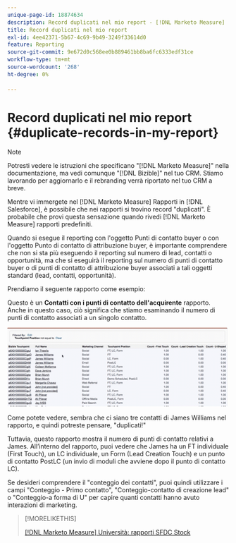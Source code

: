 ```yaml
---
unique-page-id: 18874634
description: Record duplicati nel mio report - [!DNL Marketo Measure]
title: Record duplicati nel mio report
exl-id: 4ee42371-5b67-4c69-9b49-3249f33614d0
feature: Reporting
source-git-commit: 9e672d0c568ee0b889461bb8ba6fc6333edf31ce
workflow-type: tm+mt
source-wordcount: '268'
ht-degree: 0%

---
```


# Record duplicati nel mio report {#duplicate-records-in-my-report}

>[!NOTE]
>
>Potresti vedere le istruzioni che specificano &quot;[!DNL Marketo Measure]&quot; nella documentazione, ma vedi comunque &quot;[!DNL Bizible]&quot; nel tuo CRM. Stiamo lavorando per aggiornarlo e il rebranding verrà riportato nel tuo CRM a breve.

Mentre vi immergete nel [!DNL Marketo Measure] Rapporti in [!DNL Salesforce], è possibile che nei rapporti si trovino record &quot;duplicati&quot;. È probabile che provi questa sensazione quando rivedi [!DNL Marketo Measure] rapporti predefiniti.

Quando si esegue il reporting con l&#39;oggetto Punti di contatto buyer o con l&#39;oggetto Punto di contatto di attribuzione buyer, è importante comprendere che non si sta più eseguendo il reporting sul numero di lead, contatti o opportunità, ma che si eseguirà il reporting sul numero di punti di contatto buyer o di punti di contatto di attribuzione buyer associati a tali oggetti standard (lead, contatti, opportunità).

Prendiamo il seguente rapporto come esempio:

Questo è un **Contatti con i punti di contatto dell&#39;acquirente** rapporto. Anche in questo caso, ciò significa che stiamo esaminando il numero di punti di contatto associati a un singolo contatto.

![](assets/1.gif)

Come potete vedere, sembra che ci siano tre contatti di James Williams nel rapporto, e quindi potreste pensare, &quot;duplicati!&quot;

Tuttavia, questo rapporto mostra il numero di punti di contatto relativi a James. All’interno del rapporto, puoi vedere che James ha un FT individuale (First Touch), un LC individuale, un Form (Lead Creation Touch) e un punto di contatto PostLC (un invio di moduli che avviene dopo il punto di contatto LC).

Se desideri comprendere il &quot;conteggio dei contatti&quot;, puoi quindi utilizzare i campi &quot;Conteggio - Primo contatto&quot;, &quot;Conteggio-contatto di creazione lead&quot; o &quot;Conteggio-a forma di U&quot; per capire quanti contatti hanno avuto interazioni di marketing.

>[!MORELIKETHIS]
>
>[[!DNL Marketo Measure] Università: rapporti SFDC Stock](https://universityonline.marketo.com/courses/bizible-fundamentals-bizible-102/#/page/5c5cb68dfb384d0c9fb96cc4)
